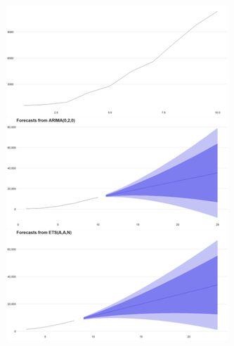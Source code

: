 ![](coronovirus-data-analysis_files/figure-markdown_strict/unnamed-chunk-3-1.png)
![](coronovirus-data-analysis_files/figure-markdown_strict/unnamed-chunk-4-1.png)
![](coronovirus-data-analysis_files/figure-markdown_strict/unnamed-chunk-5-1.png)
